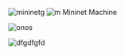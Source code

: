 ![mininetg](https://github.com/uzayisinalici/final-project/assets/91671512/0b9c0bdc-285a-4c1d-9b7b-8fcf5711c4ed)
![m](https://github.com/uzayisinalici/final-project/assets/91671512/433bb791-59c2-499d-bf57-b090fc9a98cd)
Mininet Machine

![onos](https://github.com/uzayisinalici/final-project/assets/91671512/40133c3e-0e91-470e-8724-7e3a0674b084)

![dfgdfgfd](https://github.com/uzayisinalici/final-project/assets/91671512/4cf2bfa4-3a07-412c-9f56-818684e6c330)
